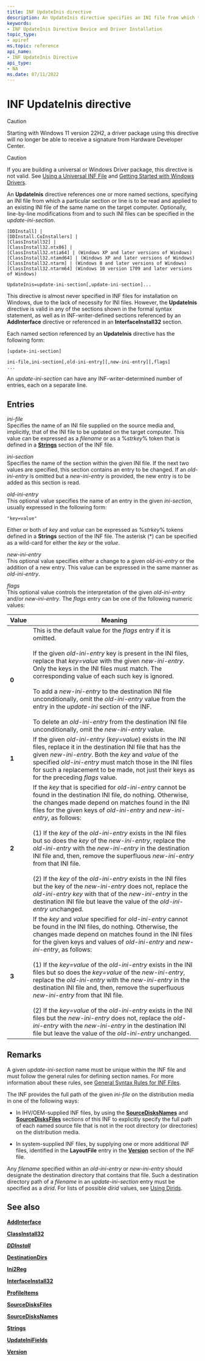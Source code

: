 ```yaml
---
title: INF UpdateInis directive
description: An UpdateInis directive specifies an INI file from which to read a section to be applied to an existing INI file of the same name on a target computer.
keywords:
- INF UpdateInis Directive Device and Driver Installation
topic_type:
- apiref
ms.topic: reference
api_name:
- INF UpdateInis Directive
api_type:
- NA
ms.date: 07/11/2022
---
```


# INF UpdateInis directive

> [!CAUTION]
> Starting with Windows 11 version 22H2, a driver package using this directive will no longer be able to receive a signature from Hardware Developer Center.
 
> [!CAUTION]
> If you are building a universal or Windows Driver package, this directive is not valid. See [Using a Universal INF File](using-a-universal-inf-file.md) and [Getting Started with Windows Drivers](../develop/getting-started-with-windows-drivers.md).

An **UpdateInis** directive references one or more named sections, specifying an INI file from which a particular section or line is to be read and applied to an existing INI file of the same name on the target computer. Optionally, line-by-line modifications from and to such INI files can be specified in the *update-ini-section*.

```inf
[DDInstall] | 
[DDInstall.CoInstallers] | 
[ClassInstall32] | 
[ClassInstall32.ntx86] | 
[ClassInstall32.ntia64] | (Windows XP and later versions of Windows)
[ClassInstall32.ntamd64] | (Windows XP and later versions of Windows)
[ClassInstall32.ntarm] | (Windows 8 and later versions of Windows)
[ClassInstall32.ntarm64] (Windows 10 version 1709 and later versions of Windows)

UpdateInis=update-ini-section[,update-ini-section]...
```

This directive is almost never specified in INF files for installation on Windows, due to the lack of necessity for INI files. However, the **UpdateInis** directive is valid in any of the sections shown in the formal syntax statement, as well as in INF-writer-defined sections referenced by an **AddInterface** directive or referenced in an **InterfaceInstall32** section.

Each named section referenced by an **UpdateInis** directive has the following form:

```inf
[update-ini-section]
 
ini-file,ini-section[,old-ini-entry][,new-ini-entry][,flags]
...
```

An *update-ini-section* can have any INF-writer-determined number of entries, each on a separate line.

## Entries

*ini-file*  
Specifies the name of an INI file supplied on the source media and, implicitly, that of the INI file to be updated on the target computer. This value can be expressed as a *filename* or as a %*strkey*% token that is defined in a [**Strings**](inf-strings-section.md) section of the INF file.

*ini-section*  
Specifies the name of the section within the given INI file. If the next two values are specified, this section contains an entry to be changed. If an *old-ini-entry* is omitted but a *new-ini-entry* is provided, the new entry is to be added as this section is read.

*old-ini-entry*  
This optional value specifies the name of an entry in the given *ini-section*, usually expressed in the following form:

```inf
"key=value"
```

Either or both of *key* and *value* can be expressed as %*strkey*% tokens defined in a **Strings** section of the INF file. The asterisk (\*) can be specified as a wild-card for either the *key* or the *value*.

*new-ini-entry*  
This optional value specifies either a change to a given *old-ini-entry* or the addition of a new entry. This value can be expressed in the same manner as *old-ini-entry*.

*flags*  
This optional value controls the interpretation of the given *old-ini-entry* and/or *new-ini-entry*. The *flags* entry can be one of the following numeric values:

| Value | Meaning |
|--|--|
| **0** | This is the default value for the *flags* entry if it is omitted.<br><br>If the given *old-ini-entry* key is present in the INI files, replace that *key=value* with the given *new-ini-entry*. Only the keys in the INI files must match. The corresponding value of each such key is ignored.<br><br>To add a *new-ini-entry* to the destination INI file unconditionally, omit the *old-ini-entry* value from the entry in the *update-ini* section of the INF.<br><br>To delete an *old-ini-entry* from the destination INI file unconditionally, omit the *new-ini-entry* value. |
| **1** | If the given *old-ini-entry* (*key=value*) exists in the INI files, replace it in the destination INI file that has the given *new-ini-entry*. Both the *key* and *value* of the specified *old-ini-entry* must match those in the INI files for such a replacement to be made, not just their keys as for the preceding *flags* value. |
| **2** | If the *key* that is specified for *old-ini-entry* cannot be found in the destination INI file, do nothing. Otherwise, the changes made depend on matches found in the INI files for the given keys of *old-ini-entry* and *new-ini-entry*, as follows:<br><br>(1) If the *key* of the *old-ini-entry* exists in the INI files but so does the *key* of the *new-ini-entry*, replace the *old-ini-entry* with the *new-ini-entry* in the destination INI file and, then, remove the superfluous *new-ini-entry* from that INI file.<br><br>(2) If the *key* of the *old-ini-entry* exists in the INI files but the key of the *new-ini-entry* does not, replace the *old-ini-entry* *key* with that of the *new-ini-entry* in the destination INI file but leave the value of the *old-ini-entry* unchanged. |
| **3** | If the *key* and *value* specified for *old-ini-entry* cannot be found in the INI files, do nothing. Otherwise, the changes made depend on matches found in the INI files for the given keys and values of *old-ini-entry* and *new-ini-entry*, as follows:<br><br>(1) If the *key=value* of the *old-ini-entry* exists in the INI files but so does the *key=value* of the *new-ini-entry*, replace the *old-ini-entry* with the *new-ini-entry* in the destination INI file and, then, remove the superfluous *new-ini-entry* from that INI file.<br><br>(2) If the *key=value* of the *old-ini-entry* exists in the INI files but the *new-ini-entry* does not, replace the *old-ini-entry* with the *new-ini-entry* in the destination INI file but leave the value of the *old-ini-entry* unchanged. |

## Remarks

A given *update-ini-section* name must be unique within the INF file and must follow the general rules for defining section names. For more information about these rules, see [General Syntax Rules for INF Files](general-syntax-rules-for-inf-files.md).

The INF provides the full path of the given *ini-file* on the distribution media in one of the following ways:

- In IHV/OEM-supplied INF files, by using the [**SourceDisksNames**](inf-sourcedisksnames-section.md) and [**SourceDisksFiles**](inf-sourcedisksfiles-section.md) sections of this INF to explicitly specify the full path of each named source file that is not in the root directory (or directories) on the distribution media.

- In system-supplied INF files, by supplying one or more additional INF files, identified in the **LayoutFile** entry in the [**Version**](inf-version-section.md) section of the INF file.

Any *filename* specified within an *old-ini-entry* or *new-ini-entry* should designate the destination directory that contains that file. Such a destination directory path of a *filename* in an *update-ini-section* entry must be specified as a *dirid*. For lists of possible *dirid* values, see [Using Dirids](using-dirids.md).

## See also

[**AddInterface**](inf-addinterface-directive.md)

[**ClassInstall32**](inf-classinstall32-section.md)

[***DDInstall***](inf-ddinstall-section.md)

[**DestinationDirs**](inf-destinationdirs-section.md)

[**Ini2Reg**](inf-ini2reg-directive.md)

[**InterfaceInstall32**](inf-interfaceinstall32-section.md)

[**ProfileItems**](inf-profileitems-directive.md)

[**SourceDisksFiles**](inf-sourcedisksfiles-section.md)

[**SourceDisksNames**](inf-sourcedisksnames-section.md)

[**Strings**](inf-strings-section.md)

[**UpdateIniFields**](inf-updateinifields-directive.md)

[**Version**](inf-version-section.md)
